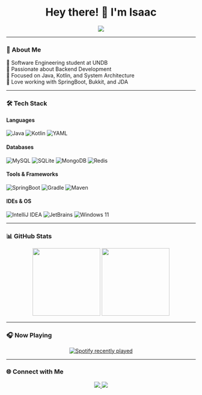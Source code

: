 <h1 align="center">Hey there! 👋 I'm Isaac</h1>

<p align="center">
  <img src="https://visitor-badge.laobi.icu/badge?page_id=syncwrld.syncwrld&left_color=blue&right_color=lightgrey&left_text=Profile%20Views" />
</p>

---

### 🚀 About Me  
🔹 Software Engineering student at UNDB  
🔹 Passionate about Backend Development  
🔹 Focused on Java, Kotlin, and System Architecture  
🔹 Love working with SpringBoot, Bukkit, and JDA  

---

### 🛠 Tech Stack  
#### Languages  
![Java](https://img.shields.io/badge/Java-%23ED8B00.svg?style=for-the-badge&logo=openjdk&logoColor=white)
![Kotlin](https://img.shields.io/badge/Kotlin-%230095D5.svg?style=for-the-badge&logo=kotlin&logoColor=white)
![YAML](https://img.shields.io/badge/YAML-%23000000.svg?style=for-the-badge&logo=yaml&logoColor=white)

#### Databases  
![MySQL](https://img.shields.io/badge/MySQL-%2300f.svg?style=for-the-badge&logo=mysql&logoColor=white)
![SQLite](https://img.shields.io/badge/SQLite-%23003B57.svg?style=for-the-badge&logo=sqlite&logoColor=white)
![MongoDB](https://img.shields.io/badge/MongoDB-%2347A248.svg?style=for-the-badge&logo=mongodb&logoColor=white)
![Redis](https://img.shields.io/badge/Redis-%23DC382D.svg?style=for-the-badge&logo=redis&logoColor=white)

#### Tools & Frameworks  
![SpringBoot](https://img.shields.io/badge/SpringBoot-%236DB33F.svg?style=for-the-badge&logo=springboot&logoColor=white)
![Gradle](https://img.shields.io/badge/Gradle-%2302303A.svg?style=for-the-badge&logo=gradle&logoColor=white)
![Maven](https://img.shields.io/badge/Maven-%23C71A36.svg?style=for-the-badge&logo=apachemaven&logoColor=white)

#### IDEs & OS  
![IntelliJ IDEA](https://img.shields.io/badge/IntelliJ%20IDEA-%23000000.svg?style=for-the-badge&logo=intellij-idea&logoColor=white)
![JetBrains](https://img.shields.io/badge/JetBrains-%23000000.svg?style=for-the-badge&logo=jetbrains&logoColor=white)
![Windows 11](https://img.shields.io/badge/Windows%2011-%230078D6.svg?style=for-the-badge&logo=windows11&logoColor=white)

---

### 📊 GitHub Stats  
<div align="center">
  <img src="https://github-readme-stats.vercel.app/api?username=syncwrld&show_icons=true&theme=tokyonight&hide_border=false" height="180" />
  <img src="https://streak-stats.demolab.com?user=syncwrld&theme=tokyonight&hide_border=false" height="180" />
</div>

---

### 🎧 Now Playing  
<div align="center">
  <a href="https://open.spotify.com/user/insji39zug90t3uinqfdr8jpf">
    <img src="https://spotify-recently-played-readme.vercel.app/api?user=insji39zug90t3uinqfdr8jpf&count=3&width=500" alt="Spotify recently played" />
  </a>
</div>

---

### 🌐 Connect with Me  
<div align="center">
  <a href="https://discord.com/users/662402220784091146" target="_blank">
    <img src="https://img.shields.io/badge/Discord-%237289DA.svg?style=for-the-badge&logo=discord&logoColor=white" />
  </a>
  <a href="mailto:devsyncwrld@gmail.com?subject=Github%20Visit&body=Hello%2C%20I%20visited%20your%20GitHub%20profile%20and%20I'm%20interested%20in%20talking%20with%20you!" target="_blank">
    <img src="https://img.shields.io/badge/Gmail-%23D14836.svg?style=for-the-badge&logo=gmail&logoColor=white" />
  </a>
</div>
